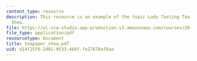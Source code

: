```yaml
---
content_type: resource
description: This resource is an example of the topic Lady Tasting Tea paper by Erin
  Shea.
file: https://ol-ocw-studio-app-production.s3.amazonaws.com/courses/20-104j-chemicals-in-the-environment-toxicology-and-public-health-be-104j-spring-2005/d14f25f62d819533466ffe27670af6aa_teapaper_shea.pdf
file_type: application/pdf
resourcetype: Document
title: teapaper_shea.pdf
uid: d14f25f6-2d81-9533-466f-fe27670af6aa
---
```

